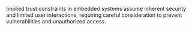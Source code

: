 Implied trust constraints in embedded systems assume inherent security and limited user interactions, requiring careful consideration to prevent vulnerabilities and unauthorized access.